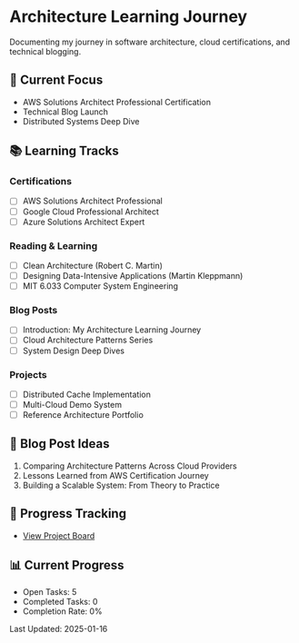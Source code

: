# Architecture Learning Journey

Documenting my journey in software architecture, cloud certifications, and technical blogging.

## 🎯 Current Focus
- AWS Solutions Architect Professional Certification
- Technical Blog Launch
- Distributed Systems Deep Dive

## 📚 Learning Tracks

### Certifications
- [ ] AWS Solutions Architect Professional
- [ ] Google Cloud Professional Architect
- [ ] Azure Solutions Architect Expert

### Reading & Learning
- [ ] Clean Architecture (Robert C. Martin)
- [ ] Designing Data-Intensive Applications (Martin Kleppmann)
- [ ] MIT 6.033 Computer System Engineering

### Blog Posts
- [ ] Introduction: My Architecture Learning Journey
- [ ] Cloud Architecture Patterns Series
- [ ] System Design Deep Dives

### Projects
- [ ] Distributed Cache Implementation
- [ ] Multi-Cloud Demo System
- [ ] Reference Architecture Portfolio

## 📝 Blog Post Ideas
1. Comparing Architecture Patterns Across Cloud Providers
2. Lessons Learned from AWS Certification Journey
3. Building a Scalable System: From Theory to Practice

## 🚀 Progress Tracking
- [View Project Board](link-to-your-github-project)




## 📊 Current Progress
- Open Tasks: 5
- Completed Tasks: 0
- Completion Rate: 0%

Last Updated: 2025-01-16
